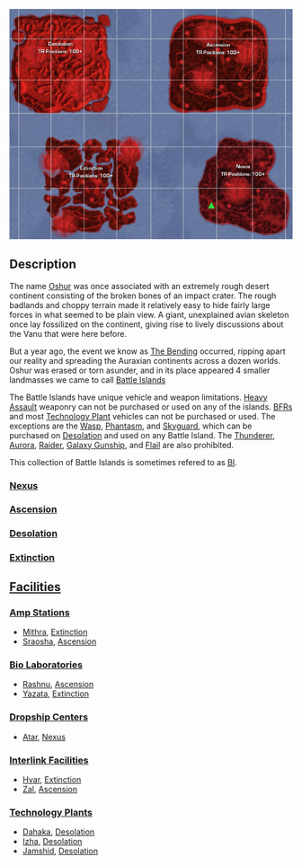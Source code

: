 ![](../images/BIMap.jpg "BIMap.jpg")

## Description

The name [Oshur](Oshur.md) was once associated with an extremely rough desert
continent consisting of the broken bones of an impact crater. The rough badlands
and choppy terrain made it relatively easy to hide fairly large forces in what
seemed to be plain view. A giant, unexplained avian skeleton once lay fossilized
on the continent, giving rise to lively discussions about the Vanu that were
here before.

But a year ago, the event we know as [The Bending](../etc/The_Bending.md)
occurred, ripping apart our reality and spreading the Auraxian continents across
a dozen worlds. Oshur was erased or torn asunder, and in its place appeared 4
smaller landmasses we came to call [Battle Islands](Battle_Islands.md)

The Battle Islands have unique vehicle and weapon limitations.
[Heavy Assault](../certifications/Heavy_Assault.md) weaponry can not be
purchased or used on any of the islands.
[BFRs](../vehicles/BattleFrame_Robotics.md) and most
[Technology Plant](../locations/Technology_Plant.md) vehicles can not be purchased or used.
The exceptions are the [Wasp](../vehicles/Wasp.md),
[Phantasm](../vehicles/Phantasm.md), and [Skyguard](../vehicles/Skyguard.md), which
can be purchased on [Desolation](Desolation.md) and used on any Battle Island.
The [Thunderer](../vehicles/Thunderer.md), [Aurora](../vehicles/Aurora.md),
[Raider](../vehicles/Raider.md),
[Galaxy Gunship](../vehicles/Galaxy_Gunship.md), and [Flail](../vehicles/Flail.md)
are also prohibited.

This collection of Battle Islands is sometimes refered to as
[BI](../terminology/Acronyms_and_Slang.md).

### [Nexus](Nexus.md)

### [Ascension](Ascension.md)

### [Desolation](Desolation.md)

### [Extinction](Extinction.md)

## [Facilities](Facilities.md)

### [Amp Stations](Amp_Station.md)

- [Mithra](../facilities/Mithra.md), [Extinction](Extinction.md)
- [Sraosha](../facilities/Sraosha.md), [Ascension](Ascension.md)

### [Bio Laboratories](Bio_Laboratory.md)

- [Rashnu](../facilities/Rashnu.md), [Ascension](Ascension.md)
- [Yazata](../facilities/Yazata.md), [Extinction](Extinction.md)

### [Dropship Centers](Dropship_Center.md)

- [Atar](../facilities/Atar.md), [Nexus](Nexus.md)

### [Interlink Facilities](Interlink.md)

- [Hvar](../facilities/Hvar.md), [Extinction](Extinction.md)
- [Zal](../facilities/Zal.md), [Ascension](Ascension.md)

### [Technology Plants](../locations/Technology_Plant.md)

- [Dahaka](../facilities/Dahaka.md), [Desolation](Desolation.md)
- [Izha](../facilities/Izha.md), [Desolation](Desolation.md)
- [Jamshid](../facilities/Jamshid.md), [Desolation](Desolation.md)

<!--[Category:Locations](../Category:Locations.md)-->
